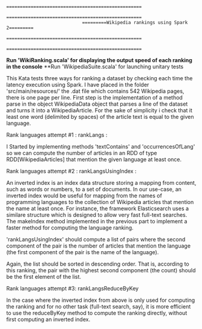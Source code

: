                                 ==================================================
                                ==================================================
                                =========Wikipedia rankings using Spark 2=========
                                ==================================================
                                ==================================================

**Run 'WikiRanking.scala' for displaying the output speed of each ranking in the console**
**Run 'WikipediaSuite.scala' for launching unitary tests

This Kata tests three ways for ranking a dataset by checking each time the latency execution using Spark.
I have placed in the folder 'src/main/resources/' the .dat file which contains 542 Wikipedia pages, there is one page
per line.
First step is the implementation of a method parse in the object WikipediaData object that parses a line of the
dataset and turns it into a WikipediaArticle.
For the sake of simplicity i check that it least one word (delimited by spaces) of the article text is equal
to the given language.

Rank languages attempt #1 : rankLangs :

I Started by implementing methods 'textContains' and 'occurrencesOfLang' so we can compute the number of articles
in an RDD of type RDD[WikipediaArticles] that mention the given language at least once.


Rank languages attempt #2 : rankLangsUsingIndex :

An inverted index is an index data structure storing a mapping from content, such as words or numbers,
to a set of documents.
In our use-case, an inverted index would be useful for mapping from the names of programming
languages to the collection of Wikipedia articles that mention the name at least once.
For instance, the framework Elasticsearch uses a similare structure which is designed to allow very fast full-text searches.
The makeIndex method implemented in the previous part to implement a faster method for computing the language ranking.

'rankLangsUsingIndex' should compute a list of pairs where the second component of the pair
is the number of articles that mention the language (the first component of the pair is the name of the language).

Again, the list should be sorted in descending order. That is, according to this ranking,
the pair with the highest second component (the count) should be the first element of the list.

Rank languages attempt #3: rankLangsReduceByKey

In the case where the inverted index from above is only used for computing the ranking and for no other task
(full-text search, say), it is more efficient to use the reduceByKey method to compute the ranking directly,
without first computing an inverted index.

